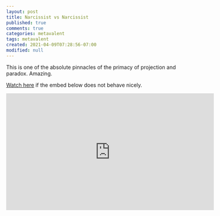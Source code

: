 ```yaml
---
layout: post
title: Narcissist vs Narcissist
published: true
comments: true
categories: metavalent
tags: metavalent
created: 2021-04-09T07:28:56-07:00
modified: null
---
```


This is one of the absolute pinnacles of the primacy of projection and paradox. Amazing.

[Watch here](https://youtu.be/https://youtu.be/Fdm9DvDi-Lg) if the embed below does not behave nicely. 

<div class="embed-container"><iframe width="560" height="315" src="https://www.youtube.com/embed/https://youtu.be/Fdm9DvDi-Lg" title="YouTube video player" frameborder="0" allow="accelerometer; autoplay; clipboard-write; encrypted-media; gyroscope; picture-in-picture" allowfullscreen></iframe></div>
